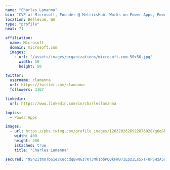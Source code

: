 ```yaml
---
name: "Charles Lamanna"
bio: "CVP at Microsoft, Founder @ MetricsHub. Works on Power Apps, Power Automate, Power Virtual Agent, Common Data Service and Dynamics 365."
location: Bellevue, WA
type: "profile"
heat: 71

affiliation:
  name: Microsoft
  domain: microsoft.com
  images:
    - url: "/assets/images/organizations/microsoft.com-50x50.jpg"
      width: 50
      height: 50

twitter:
  username: clamanna
  url: https://twitter.com/clamanna
  followers: 3167

linkedin:
  url: https://www.linkedin.com/in/charleslamanna

topics:
  - Power Apps

images:
  - url: https://pbs.twimg.com/profile_images/1263202626922876928/g6qGbHZ-_400x400.jpg
    width: 400
    height: 400
    isCached: true
    title: "Charles Lamanna"

secured: "9Sn2ItmOTbG1e2KuccdqEwNGz7KTJMk1bbPQQkFW071LpzZLs5xT+UFSHzA5sXvx9y4ln0qUAz/Rdi6AGLbdPqpPEKM+wkmDxEfpGltr2AcZ3Bt8dxQMxZG8R7Fp5fgBXQ8JBTwAp7K87FweJfTGEAWXuT4+RIUnw5ylr/MNLGdQwEWZF40q/lz/l+lrArrWq04so5Av/G0a/7dv2xLU0U3i21jyW9anloOGpWNo2fHYD7+TJjaIrtUWmNpjFe+TpTkqbylRrg/pVNM3XCWUf/NPVegA9BSZ94+Xymqo/5Biq10/qtGmmHO6AQMvwjwGgKc0Y0dggd6JbdBhP9QxhIqzfkMTTvkCsNtuH9jiCmk1/pz9oHpeOYb7l2BClzYxCjO1/pzc2yB8wY6LjuK4pjp4pQClM1X7kXO4Mhuawuc=;9YI0XKX1XjarwW5klcVL/w=="
---
```


